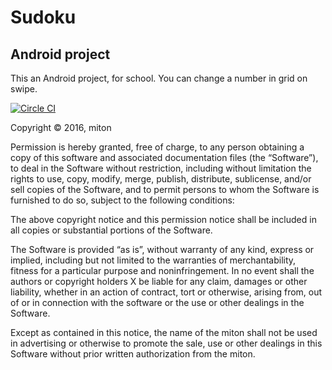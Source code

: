 # Sudoku 
## Android project

This an Android project, for school.
You can change a number in grid on swipe.

[![Circle CI](https://circleci.com/gh/miton18/android-Sudoku/tree/master.svg?style=svg)](https://circleci.com/gh/miton18/android-Sudoku/tree/master)

Copyright © 2016, miton

Permission is hereby granted, free of charge, to any person obtaining a copy of this software and associated documentation files (the “Software”), to deal in the Software without restriction, including without limitation the rights to use, copy, modify, merge, publish, distribute, sublicense, and/or sell copies of the Software, and to permit persons to whom the Software is furnished to do so, subject to the following conditions:

The above copyright notice and this permission notice shall be included in all copies or substantial portions of the Software.

The Software is provided “as is”, without warranty of any kind, express or implied, including but not limited to the warranties of merchantability, fitness for a particular purpose and noninfringement. In no event shall the authors or copyright holders X be liable for any claim, damages or other liability, whether in an action of contract, tort or otherwise, arising from, out of or in connection with the software or the use or other dealings in the Software.

Except as contained in this notice, the name of the miton shall not be used in advertising or otherwise to promote the sale, use or other dealings in this Software without prior written authorization from the miton.
